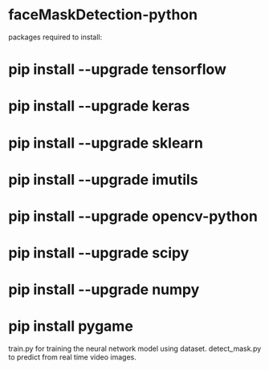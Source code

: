 # faceMaskDetection-python
 
packages required to install:
# pip install --upgrade tensorflow
# pip install --upgrade keras
# pip install --upgrade sklearn
# pip install  --upgrade imutils
# pip install  --upgrade opencv-python
# pip install  --upgrade scipy
# pip install  --upgrade numpy
# pip install pygame


train.py for training the neural network model using dataset.
detect_mask.py to predict from real time video images.
 
